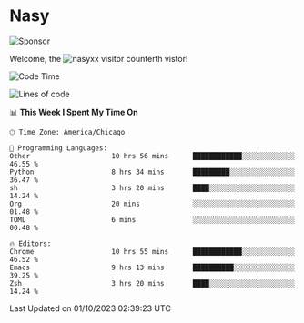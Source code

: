# Nasy

<!--
<p align="center">
<img height="200" src="https://github-readme-stats.vercel.app/api?username=nasyxx&count_private=true&show_icons=true&theme=dracula&include_all_commits=true"/>
<img height="200" src="https://github-readme-stats.vercel.app/api/top-langs/?username=nasyxx&theme=dracula&hide=html,jupyter+notebook&count_private=true&show_icons=true"/>
</p>

  
----------------
-->

![Sponsor](https://img.shields.io/static/v1.svg?label=Sponsor&message=%E2%9D%A4&logo=GitHub&style=flat&color=pink)
 
Welcome, the ![nasyxx visitor counter](https://count.getloli.com/get/@nasyxx?theme=rule34)th vistor!
 
<!--START_SECTION:waka-->
![Code Time](http://img.shields.io/badge/Code%20Time-3%2C740%20hrs%2031%20mins-blue)

![Lines of code](https://img.shields.io/badge/From%20Hello%20World%20I%27ve%20Written-6.3%20million%20lines%20of%20code-blue)

📊 **This Week I Spent My Time On** 

```text
🕑︎ Time Zone: America/Chicago

💬 Programming Languages: 
Other                    10 hrs 56 mins      ████████████░░░░░░░░░░░░░   46.55 % 
Python                   8 hrs 34 mins       █████████░░░░░░░░░░░░░░░░   36.47 % 
sh                       3 hrs 20 mins       ████░░░░░░░░░░░░░░░░░░░░░   14.24 % 
Org                      20 mins             ░░░░░░░░░░░░░░░░░░░░░░░░░   01.48 % 
TOML                     6 mins              ░░░░░░░░░░░░░░░░░░░░░░░░░   00.48 % 

🔥 Editors: 
Chrome                   10 hrs 55 mins      ████████████░░░░░░░░░░░░░   46.52 % 
Emacs                    9 hrs 13 mins       ██████████░░░░░░░░░░░░░░░   39.25 % 
Zsh                      3 hrs 20 mins       ████░░░░░░░░░░░░░░░░░░░░░   14.24 % 
```


 Last Updated on 01/10/2023 02:39:23 UTC
<!--END_SECTION:waka-->

<!-- ![visitors](https://visitor-badge.laobi.icu/badge?page_id=nasyxx.nasyxx) -->
